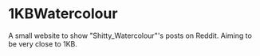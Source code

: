 1KBWatercolour
==============

A small website to show "Shitty_Watercolour"'s posts on Reddit. Aiming to be very close to 1KB.
